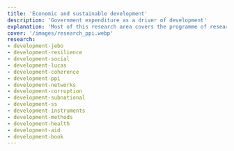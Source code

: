 ```yaml
---
title: 'Economic and sustainable development'
description: 'Government expenditure as a driver of development'
explanation: 'Most of this research area covers the programme of research called Policy Priority Inference (PPI), developed with Gonzalo Castañeda. This work focuses on the importance of government expenditure as a driving force of development. While growing this work stream, we have studied various critical problems of development, such as aid effectiveness, the role of public governance, the quantification of policy coherence, policy resilience, financing subnational development, and achieving equitable health outcomes. Much of this work has been accompanied by policy projects in collaboration with organisations such as the United Nations Development Programme and the World Bank. In addition, the PPI toolkit has been used by national and subnational governments around the world. If you wish to learn more about the policy side of this research area and the analytic tools it has produced, please visit the official PPI website at https://policypriority.org.'
cover: '/images/research_ppi.webp'
research:
- development-jebo
- development-resilience
- development-social
- development-lucas
- development-coherence
- development-ppi
- development-networks
- development-corruption
- development-subnational
- development-ss
- development-instruments
- development-methods
- development-health
- development-aid
- development-book
---
```

